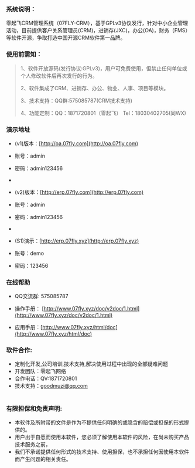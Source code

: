 ###  系统说明： 


零起飞CRM管理系统（07FLY-CRM），基于GPLv3协议发行，针对中小企业管理活动，目前提供客户关系管理员(CRM)，进销存(JXC)，办公(OA)，财务（FMS）等软件开源，争取打造中国开源CRM软件第一品牌。


### 使用前需知：


> 1、软件开放源码(发行协议:GPLv3)，用户可免费使用，但禁止任何单位或个人修改软件后再次发行的行为。
> 
> 2、软件集成了CRM、进销存、办公、物业、人事、项目等模块。
> 
> 3、技术支持：QQ群:575085787(CRM技术支持)
> 
> 4、功能定制：QQ：1871720801（零起飞） Tel：18030402705(同WX)




### 演示地址


- (v1)版本：[http://oa.07fly.com](http://oa.07fly.com)
- 账号：admin
- 密码：admin123456

- 
- (v2)版本：[http://erp.07fly.com](http://erp.07fly.com)
- 账号：admin
- 密码：admin123456

- 
- (S1)演示：[http://erp.07fly.xyz](http://erp.07fly.xyz)
- 账号：demo
- 密码：123456


### 在线帮助


-  QQ交流群: 575085787

-  操作手册： [http://www.07fly.xyz/doc/v2doc/1.html](http://www.07fly.xyz/doc/v2doc/1.html)

-  应用手册：[http://www.07fly.xyz/html/doc](http://www.07fly.xyz/html/doc)


### 软件合作:


- 定制化开发,公司培训,技术支持,解决使用过程中出现的全部疑难问题
- 开发团队：零起飞网络
- 合作电话：QV:1871720801
- 技术支持：goodmuzi@qq.com


#

### 有限担保和免责声明:



- 本软件及所附带的文件是作为不提供任何明确的或隐含的赔偿或担保的形式提供的。
- 用户出于自愿而使用本软件，您必须了解使用本软件的风险，在尚未购买产品技术服务之前， 
- 我们不承诺提供任何形式的技术支持、使用担保，也不承担任何因使用本软件而产生问题的相关责任。
